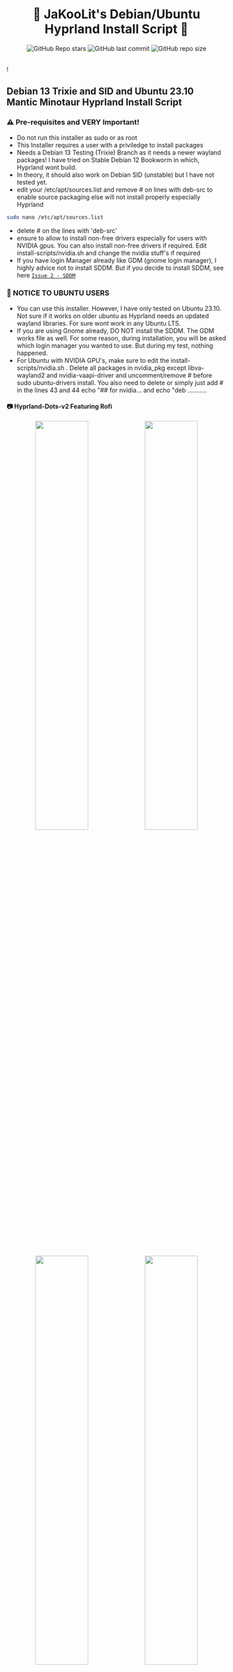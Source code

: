 <div align="center">

# 💌 JaKooLit's Debian/Ubuntu Hyprland Install Script 💌

![GitHub Repo stars](https://img.shields.io/github/stars/JaKooLit/Debian-Hyprland?style=for-the-badge&color=cba6f7) ![GitHub last commit](https://img.shields.io/github/last-commit/JaKooLit/Debian-Hyprland?style=for-the-badge&color=b4befe) ![GitHub repo size](https://img.shields.io/github/repo-size/JaKooLit/Debian-Hyprland?style=for-the-badge&color=cba6f7)

<br/>
</div>!


## Debian 13 Trixie and SID and Ubuntu 23.10 Mantic Minotaur Hyprland Install Script

### ⚠️ Pre-requisites and VERY Important! ###
- Do not run this installer as sudo or as root
- This Installer requires a user with a priviledge to install packages
- Needs a Debian 13 Testing (Trixie) Branch  as it needs a newer wayland packages! I have tried on Stable Debian 12 Bookworm in which, Hyprland wont build.
- In theory, it should also work on Debian SID (unstable) but I have not tested yet.
- edit your /etc/apt/sources.list and remove # on lines with deb-src to enable source packaging else will not install properly especially Hyprland
```bash
sudo nano /etc/apt/sources.list
```
- delete # on the lines with 'deb-src' 
- ensure to allow to install non-free drivers especially for users with NVIDIA gpus. You can also install non-free drivers if required. Edit install-scripts/nvidia.sh and change the nvidia stuff's if required
- If you have login Manager already like GDM (gnome login manager), I highly advice not to install SDDM. But if you decide to install SDDM, see here [`Issue 2 - SDDM`](https://github.com/JaKooLit/Debian-Hyprland/issues/2)

### 🔔 NOTICE TO UBUNTU USERS ### 
- You can use this installer. However, I have only tested on Ubuntu 23.10. Not sure if it works on older ubuntu as Hyprland needs an updated wayland libraries. For sure wont work in any Ubuntu LTS.
- If you are using Gnome already, DO NOT install the SDDM. The GDM works file as well. For some reason, during installation, you will be asked which login manager you wanted to use. But during my test, nothing happened.
- For Ubuntu with NVIDIA GPU's, make sure to edit the install-scripts/nvidia.sh . Delete all packages in nvidia_pkg except libva-wayland2 and nvidia-vaapi-driver and uncomment/remove # before sudo ubuntu-drivers install. You also need to delete or simply just add # in the lines 43 and 44  echo "## for nvidia... and echo "deb ...........




#### 📷 Hyprland-Dots-v2 Featuring Rofi 
<p align="center">
    <img align="center" width="49%" src="https://raw.githubusercontent.com/JaKooLit/screenshots/main/Hyprland-ScreenShots/Debian-v2/Debian.png" /> <img align="center" width="49%" src="https://raw.githubusercontent.com/JaKooLit/screenshots/main/Hyprland-ScreenShots/Debian-v2/Rofi-Light.png" />   
   <img align="center" width="49%" src="https://raw.githubusercontent.com/JaKooLit/screenshots/main/Hyprland-ScreenShots/Debian-v2/Waybar-Layouts.png" /> <img align="center" width="49%" src="https://raw.githubusercontent.com/JaKooLit/screenshots/main/Hyprland-ScreenShots/Debian-v2/Panel-Options.png" /> 
 
</p>

### ❕ Installed on Kali Linux 😈

![alt text](https://github.com/JaKooLit/screenshots/blob/main/Hyprland-ScreenShots/Debian/Kali-Linux1.png)

### 📷 More Screenshots on 

### 📷 More Screenshots: v1[`Link`](https://github.com/JaKooLit/screenshots/tree/main/Hyprland-ScreenShots/Debian) & v2[`Link`](https://github.com/JaKooLit/screenshots/tree/main/Hyprland-ScreenShots/Debian-v2)

### ✨ Youtube presentation [`V1`](https://youtu.be/hGEWOif5D4Y?si=WQ-PrPwEhM5Og76Q)
### ✨ Youtube presentation [`V2`](https://youtu.be/Qc4VP9JFh2Y)

### ✨ A video walk through my dotfiles[`Link`](https://youtu.be/fO-RBHvVEcc?si=ijqxxnq_DLiyO8xb)
### ✨ A video walk through of My Hyprland-Dots v2[`Link`](https://youtu.be/yaVurRoXc-s?si=iDnBC5S3thPBX3ZE)

### Video coverage by KSK royal (Link to be attached)
- awaiting permission from him :)

## 🪧🪧🪧 ANNOUNCEMENT 🪧🪧🪧
- This Repo does not contain Hyprland Dots or configs! Dotfiles can be checked here [`Hyprland-Dots`](https://github.com/JaKooLit/Hyprland-Dots) . During installation, if you opt to copy installation, it will be downloaded from that centralized repo.
- Hyprland-Dots use are constantly evolving / improving. you can check CHANGELOGS here [`Hyprland-Dots-Changelogs`](https://github.com/JaKooLit/Hyprland-Dots/wiki/7.-CHANGELOGS)
- Since the Hyprland-Dots are evolving, some of the screenshots maybe old

### ✨  Some notes on this installer
- This script is meant to install in Debian Testing (Trixie). 
- If However, decided to try, recommend to install SDDM. Apart from GDM and SDDM, any other Login Manager may not work nor launch Hyprland. However, hyprland can be launched through tty by type Hyprland
- It should work on latest Ubuntu 23.10

### ⚠️ WARNING! nwg-look takes long time to install. 
- nwg-look is a utility to costumize your GTK theme. It's a LXAppearance like. Its a good tool though but this package is entirely optional

### ✨ Costumize the packages to be installed
- inside the install-scripts folder, you can edit 00-hypr-pkgs.sh. Do not edit 00-dependencies.sh unless you know what you are doing. Care though as the Hyprland Dots may not work properly!
- default GTK theme if agreed to be installed is Tokyo night GTK themes (dark and light) + Tokyo night SE icons

### 🔔 NOTICE TO NVIDIA OWNERS ### 
- by default it is installing the latest and newest nvidia drivers. If you have an older nvidia-gpu (GTX 800 series and older), check out nvidia-debian website [`LINK`](https://wiki.debian.org/NvidiaGraphicsDrivers) and edit nvidia.sh in install-scripts folder to install proper gpu driver

### ✨ to run
> clone this repo by using git. Change directory, make executable and run the script
```bash
git clone https://github.com/JaKooLit/Debian-Hyprland.git
cd Debian-Hyprland
chmod +x install.sh
./install.sh
```
### ✨ for ZSH and OH-MY-ZSH installation
> do this once installed and script completed; do the following to change the default shell zsh
```bash
chsh -s $(which zsh)
zsh
source ~/.zshrc
```
- reboot or logout
- by default mikeh theme is installed. You can find more themes from this [`OH-MY-ZSH-THEMES`](https://github.com/ohmyzsh/ohmyzsh/wiki/Themes)
- to change the theme, edit ~/.zshrc ZSH_THEME="desired theme"

### ✨ TO DO once installation done and dotfiles copied
- if you opted to install gtk themes, to apply the theme and icon, press the dark/light button (beside the padlock). To apply Bibata modern ice cursor, launch nwg-look (GTK Settings) through rofi.
- SUPER H for HINT or click on the waybar HINT! Button 
- Head over to [FAQ](https://github.com/JaKooLit/Hyprland-Dots/wiki/4.-FAQ) and [TIPS](https://github.com/JaKooLit/Hyprland-Dots/wiki/5.-TIPS)


- if you installed in your laptop and Brightness and Keyboard brightness does not work you can execute this command `sudo chmod +s $(which brightnessctl)`

### ✨ Packages that are manually downloaded and build. These packages will not be updated by apt and have to be manually updated
- Hyprland [`LINK`](https://github.com/hyprwm/Hyprland)
- nwg-look [`LINK`](https://github.com/nwg-piotr/nwg-look)
- Asus ROG asusctl [`LINK`](https://gitlab.com/asus-linux/asusctl) and superfxctl [`LINK`](https://gitlab.com/asus-linux/supergfxctl)
- swww [`LINK`](https://github.com/Horus645/swww)
- swaylock-effects [`LINK`](https://github.com/mortie/swaylock-effects)
- swappy [`LINK`](https://github.com/jtheoof/swappy)
- xdg-desktop-portal-hyprland [`LINK`](https://github.com/hyprwm/xdg-desktop-portal-hyprland)

- a.) to update these package, in your installation folder, you can move these folders, `Hyprland` `nwg-look` `swaylock-effects` `swappy` `swww` `asusctl` `supergfxctl`, as appropriate or download manually, cd into it, update/install

- b.) to update Hyprland and xdg-desktop-portal-hyprland
``` bash
git pull
make all
sudo make install
```
- c.) for nwg-look, asusctl, supergfxtctl, to update ran
``` bash
git pull
sudo make install
```
- c.) for swww, to update 
``` bash
git pull
cargo build --release
```
- d.) for swaylock-effects and swappy
``` bash
git pull
meson build
ninja -C build
sudo ninja -C build install
```

### 🛣️ Roadmap:
- [ ] Install zsh and oh-my-zsh without necessary steps above
- [ ] possibly adding gruvbox themes, cursors, icons

### ❗ some known issues
- [ ] reports from members of my discord, states that some users of nvidia are getting stuck on sddm login. credit  to @Kenni Fix stated was 
```  
 while in sddm press ctrl+alt+F2 or F3
log into your account
`lspci -nn`, find the id of your nvidia card
`ls /dev/dri/by-path` find the matching id
`ls -l /dev/dri/by-path` to check where the symlink points to 
)
-  add "env = WLR_DRM_DEVICES,/dev/dri/cardX" to the ENVvariables config (.config/hypr/configs/ENVariables.conf)  ; X being where the symlink of the gpu points to
```
- more info from the hyprland wiki [`Hyprland Wiki Link`](https://wiki.hyprland.org/FAQ/#my-external-monitor-is-blank--doesnt-render--receives-no-signal-laptop)

- [ ] Does not work in Ubuntu 23.04
- [ ] sddm blackscreen when log-out
- [ ] Installing SDDM if or any other Login Manager installed. See [`Issue 2 - SDDM`](https://github.com/JaKooLit/Debian-Hyprland/issues/2)
- [ ] network is down or become unmanaged [`This`](https://askubuntu.com/questions/71159/network-manager-says-device-not-managed) might help


### 📒 Final Notes
- join my discord channel [`Discord`](https://discord.gg/V2SJ92vbEN)
- Feel free to copy, re-distribute, and use this script however you want. Would appreciate if you give me some loves by crediting my work :)


### 👍👍👍 Thanks and Credits!
- [`Hyprland`](https://hyprland.org/) Of course to Hyprland and @vaxerski for this awesome Dynamic Tiling Manager.
- shout out to CooSee from Gentoo forums for the nice rainbow borders

### 💌 Some screenshots shared to me via discord
- Discord user : thunderlake.
![alt text](https://github.com/JaKooLit/Users-screenshots/blob/main/discord/%40thunderlake.png "Discord-user")

## 💖 Support
- a Star on my Github repos would be nice 🌟

- Subscribe to my Youtube Channel [YouTube](https://www.youtube.com/@Ja.KooLit) 

- You can also buy me Coffee Through ko-fi.com 🤩

<a href='https://ko-fi.com/jakoolit' target='_blank'><img height='35' style='border:0px;height:46px;' src='https://az743702.vo.msecnd.net/cdn/kofi3.png?v=0' border='0' alt='Buy Me a Coffee at ko-fi.com' />
